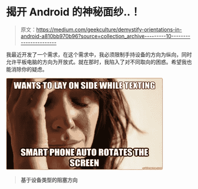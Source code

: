 # 揭开 Android 的神秘面纱..！

> 原文：<https://medium.com/geekculture/demystify-orientations-in-android-a810bb970b96?source=collection_archive---------10----------------------->

我最近开发了一个需求，在这个需求中，我必须限制手持设备的方向为纵向，同时允许平板电脑的方向为开放式。就在那时，我陷入了对不同取向的困惑。希望我也能消除你的疑虑。

![](img/3e91c4978bd41cd3f8218b4bcc4c1270.png)

> **基于设备类型的阻塞方向**